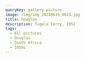 ```yaml
---
queryKey: gallery-picture
image: /img/img_20210619_0023.jpg
title: Douglas
description: Tugela Ferry, 1952
tags:
  - All pictures
  - Douglas
  - South Africa
  - 1950s
---
```


